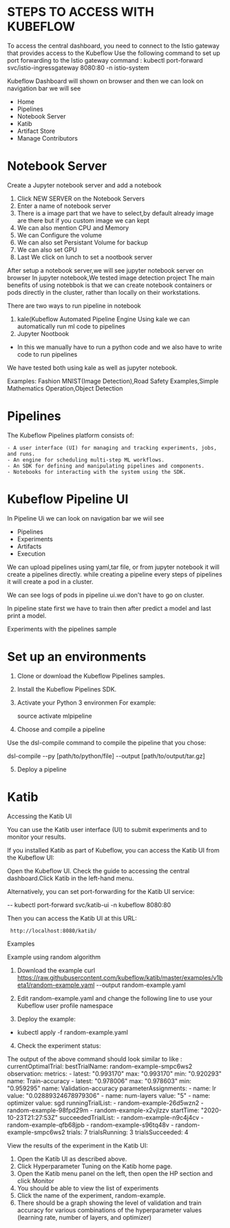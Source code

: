 # STEPS TO ACCESS WITH KUBEFLOW

To access the central dashboard, you need to connect to the Istio gateway that provides access to the Kubeflow
Use the following command to set up port forwarding to the Istio gateway
command : kubectl port-forward svc/istio-ingressgateway 8080:80 -n istio-system

Kubeflow Dashboard will shown on browser and then we can look on navigation bar we will see

- Home
- Pipelines
- Notebook Server
- Katib
- Artifact Store
- Manage Contributors


# Notebook Server 
Create a Jupyter notebook server and add a notebook

1. Click NEW SERVER on the Notebook Servers
2. Enter a name of notebook server
3. There is a image part that we have to select,by default already image are there but if you custom image we can kept
4. We can also mention CPU and Memory
5. We can Configure the volume
6. We can also set Persistant Volume for backup
7. We can also set GPU
8. Last We click on lunch to set a nootbook server

After setup a notebook server,we will see jupyter notebook server on browser
In jupyter notebook,We tested image detection project
The main benefits of using notebbok is that we can create notebook containers or pods directly in the cluster, rather than locally on their workstations.

There are two ways to run pipeline in notebook
1. kale(Kubeflow Automated Pipeline Engine
 Using kale we can automatically run ml code to pipelines
2. Jupyter Nootbook
 - In this we manually have to run a python code and we also have to write code to run pipelines

We have tested both using kale as well as jupyter notebook.

Examples: Fashion MNIST(Image Detection),Road Safety Examples,Simple Mathematics Operation,Object Detection

# Pipelines

The Kubeflow Pipelines platform consists of:

    - A user interface (UI) for managing and tracking experiments, jobs, and runs.
    - An engine for scheduling multi-step ML workflows.
    - An SDK for defining and manipulating pipelines and components.
    - Notebooks for interacting with the system using the SDK.



# Kubeflow Pipeline UI

In Pipeline Ui we can look on navigation bar we wiil see
- Pipelines
- Experiments
- Artifacts
- Execution


We can upload pipelines using yaml,tar file, or from jupyter notebook it will create a pipelines directly.
while creating a pipeline every steps of pipelines it will create a pod in a cluster.

We can see logs of pods in pipeline ui.we don't have to go on cluster.


In pipeline state first we have to train then after predict a model and last print a model.



Experiments with the pipelines sample

# Set up an environments
1. Clone or download the Kubeflow Pipelines samples.
2. Install the Kubeflow Pipelines SDK.
3. Activate your Python 3 environmen
    For example:

      source activate mlpipeline
4. Choose and compile a pipeline

  Use the dsl-compile command to compile the pipeline that you chose:

dsl-compile --py [path/to/python/file] --output [path/to/output/tar.gz]

5. Deploy a pipeline


# Katib

Accessing the Katib UI

You can use the Katib user interface (UI) to submit experiments and to monitor your results. 

If you installed Katib as part of Kubeflow, you can access the Katib UI from the Kubeflow UI:

Open the Kubeflow UI. Check the guide to accessing the central dashboard.Click Katib in the left-hand menu.

Alternatively, you can set port-forwarding for the Katib UI service:

   -- kubectl port-forward svc/katib-ui -n kubeflow 8080:80
   
Then you can access the Katib UI at this URL:

     http://localhost:8080/katib/

Examples

Example using random algorithm

1. Download the example
   curl https://raw.githubusercontent.com/kubeflow/katib/master/examples/v1beta1/random-example.yaml --output random-example.yaml

2. Edit random-example.yaml and change the following line to use your Kubeflow user profile namespace
3. Deploy the example:
 - kubectl apply -f random-example.yaml
4. Check the experiment status:

The output of the above command should look similar to like :
                         currentOptimalTrial:
                  bestTrialName: random-example-smpc6ws2
                  observation:
                    metrics:
                      - latest: "0.993170"
                        max: "0.993170"
                        min: "0.920293"
                        name: Train-accuracy
                      - latest: "0.978006"
                        max: "0.978603"
                        min: "0.959295"
                        name: Validation-accuracy
                  parameterAssignments:
                    - name: lr
                      value: "0.02889324678979306"
                    - name: num-layers
                      value: "5"
                    - name: optimizer
                      value: sgd
                runningTrialList:
                  - random-example-26d5wzn2
                  - random-example-98fpd29m
                  - random-example-x2vjlzzv
                startTime: "2020-10-23T21:27:53Z"
                succeededTrialList:
                  - random-example-n9c4j4cv
                  - random-example-qfb68jpb
                  - random-example-s96tq48v
                  - random-example-smpc6ws2
                trials: 7
                trialsRunning: 3
                trialsSucceeded: 4
  



View the results of the experiment in the Katib UI:

1. Open the Katib UI as described above.
2. Click Hyperparameter Tuning on the Katib home page.
3. Open the Katib menu panel on the left, then open the HP section and click Monitor
4. You should be able to view the list of experiments
5. Click the name of the experiment, random-example.
6. There should be a graph showing the level of validation and train accuracy for various combinations of the hyperparameter values (learning rate, number of layers, and optimizer)


